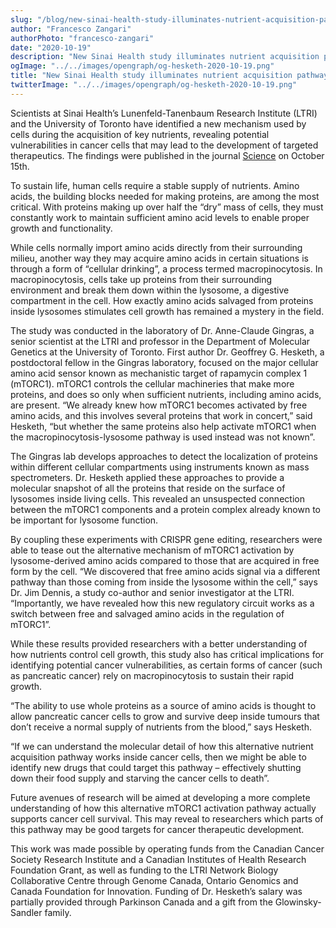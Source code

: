 ```yaml
---
slug: "/blog/new-sinai-health-study-illuminates-nutrient-acquisition-pathway-used-by-cancer-cells"
author: "Francesco Zangari"
authorPhoto: "francesco-zangari"
date: "2020-10-19"
description: "New Sinai Health study illuminates nutrient acquisition pathway used by cancer cells, a blog by Francesco Zangari"
ogImage: "../../images/opengraph/og-hesketh-2020-10-19.png"
title: "New Sinai Health study illuminates nutrient acquisition pathway used by cancer cells"
twitterImage: "../../images/opengraph/og-hesketh-2020-10-19.png"
---
```

Scientists at Sinai Health’s Lunenfeld-Tanenbaum Research Institute (LTRI) and the University of Toronto have identified a new mechanism used by cells during the acquisition of key nutrients, revealing potential vulnerabilities in cancer cells that may lead to the development of targeted therapeutics. The findings were published in the journal [Science](https://science.sciencemag.org/content/370/6514/351) on October 15th.

To sustain life, human cells require a stable supply of nutrients. Amino acids, the building blocks needed for making proteins, are among the most critical. With proteins making up over half the “dry” mass of cells, they must constantly work to maintain sufficient amino acid levels to enable proper growth and functionality.

While cells normally import amino acids directly from their surrounding milieu, another way they may acquire amino acids in certain situations is through a form of “cellular drinking”, a process termed macropinocytosis. In macropinocytosis, cells take up proteins from their surrounding environment and break them down within the lysosome, a digestive compartment in the cell. How exactly amino acids salvaged from proteins inside lysosomes stimulates cell growth has remained a mystery in the field. 

The study was conducted in the laboratory of Dr. Anne-Claude Gingras, a senior scientist at the LTRI and professor in the Department of Molecular Genetics at the University of Toronto. First author Dr. Geoffrey G. Hesketh, a postdoctoral fellow in the Gingras laboratory, focused on the major cellular amino acid sensor known as mechanistic target of rapamycin complex 1 (mTORC1). mTORC1 controls the cellular machineries that make more proteins, and does so only when sufficient nutrients, including amino acids, are present. “We already knew how mTORC1 becomes activated by free amino acids, and this involves several proteins that work in concert,” said Hesketh, “but whether the same proteins also help activate mTORC1 when the macropinocytosis-lysosome pathway is used instead was not known”. 
 
The Gingras lab develops approaches to detect the localization of proteins within different cellular compartments using instruments known as mass spectrometers. Dr. Hesketh applied these approaches to provide a molecular snapshot of all the proteins that reside on the surface of lysosomes inside living cells. This revealed an unsuspected connection between the mTORC1 components and a protein complex already known to be important for  lysosome function.

By coupling these experiments with CRISPR gene editing, researchers were able to tease out the alternative mechanism of mTORC1 activation by lysosome-derived amino acids compared to those that are acquired in free form by the cell. “We discovered that free amino acids signal via a different pathway than those coming from inside the lysosome within the cell,” says Dr. Jim Dennis, a study co-author and senior investigator at the LTRI. “Importantly, we have revealed how this new regulatory circuit works as a switch between free and salvaged amino acids in the regulation of mTORC1”.

While these results provided researchers with a better understanding of how nutrients control cell growth, this study also has critical implications for identifying potential cancer vulnerabilities, as certain forms of cancer (such as pancreatic cancer) rely on macropinocytosis to sustain their rapid growth. 

“The ability to use whole proteins as a source of amino acids is thought to allow pancreatic cancer cells to grow and survive deep inside tumours that don’t receive a normal supply of nutrients from the blood,” says Hesketh. 

“If we can understand the molecular detail of how this alternative nutrient acquisition pathway works inside cancer cells, then we might be able to identify new drugs that could target this pathway – effectively shutting down their food supply and starving the cancer cells to death”.

Future avenues of research will be aimed at developing a more complete understanding of how this alternative mTORC1 activation pathway actually supports cancer cell survival. This may reveal to researchers which parts of this pathway may be good targets for cancer therapeutic development.  

This work was made possible by operating funds from the Canadian Cancer Society Research Institute and a Canadian Institutes of Health Research Foundation Grant, as well as funding to the LTRI Network Biology Collaborative Centre through Genome Canada, Ontario Genomics and Canada Foundation for Innovation. Funding of Dr. Hesketh’s salary was partially provided through Parkinson Canada and a gift from the Glowinsky-Sandler family.